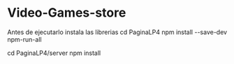 # Video-Games-store
Antes de ejecutarlo instala las librerias
cd PaginaLP4
npm install --save-dev npm-run-all

cd PaginaLP4/server
npm install

